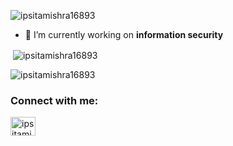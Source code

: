 <p align="left"> <img src="https://komarev.com/ghpvc/?username=ipsitamishra16893&label=Profile%20views&color=0e75b6&style=flat" alt="ipsitamishra16893" /> </p>

- 🔭 I’m currently working on **information security**


<p>&nbsp;<img align="center" src="https://github-readme-stats.vercel.app/api?username=ipsitamishra16893&show_icons=true&locale=en" alt="ipsitamishra16893" /></p>

<p><img align="center" src="https://github-readme-streak-stats.herokuapp.com/?user=ipsitamishra16893&" alt="ipsitamishra16893" /></p>

<h3 align="left">Connect with me:</h3>
<p align="left">
<a href="https://linkedin.com/in/ipsitamishra16893" target="blank"><img align="center" src="https://raw.githubusercontent.com/rahuldkjain/github-profile-readme-generator/master/src/images/icons/Social/linked-in-alt.svg" alt="ipsitamishra16893" height="30" width="40" /></a>
</p>
